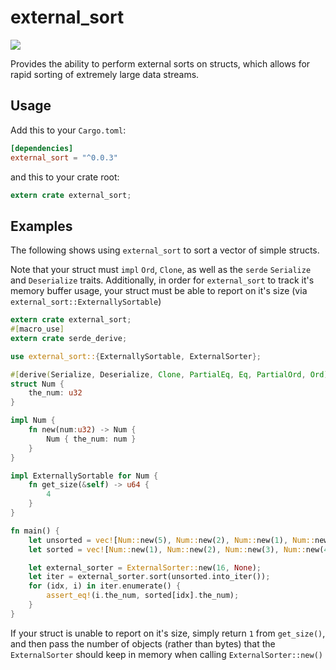 external_sort
=============

[![](http://meritbadge.herokuapp.com/external_sort)](https://crates.io/crates/external_sort)

Provides the ability to perform external sorts on structs, which allows for rapid sorting of extremely large data streams.

Usage
-----

Add this to your `Cargo.toml`:

```toml
[dependencies]
external_sort = "^0.0.3"
```

and this to your crate root:

```rust
extern crate external_sort;
```

Examples
--------

The following shows using `external_sort` to sort a vector of simple structs.

Note that your struct must `impl` `Ord`, `Clone`, as well as the `serde` `Serialize` and `Deserialize` traits. Additionally, in order for `external_sort` to track it's memory buffer usage, your struct must be able to report on it's size (via `external_sort::ExternallySortable`)

```rust
extern crate external_sort;
#[macro_use]
extern crate serde_derive;

use external_sort::{ExternallySortable, ExternalSorter};

#[derive(Serialize, Deserialize, Clone, PartialEq, Eq, PartialOrd, Ord)]
struct Num {
    the_num: u32
}

impl Num {
    fn new(num:u32) -> Num {
        Num { the_num: num }
    }
}

impl ExternallySortable for Num {
    fn get_size(&self) -> u64 {
        4
    }
}

fn main() {
    let unsorted = vec![Num::new(5), Num::new(2), Num::new(1), Num::new(3), Num::new(4)];
    let sorted = vec![Num::new(1), Num::new(2), Num::new(3), Num::new(4), Num::new(5)];

    let external_sorter = ExternalSorter::new(16, None);
    let iter = external_sorter.sort(unsorted.into_iter());
    for (idx, i) in iter.enumerate() {
        assert_eq!(i.the_num, sorted[idx].the_num);
    }
}
```

If your struct is unable to report on it's size, simply return `1` from `get_size()`, and then pass the number of objects (rather than bytes) that the `ExternalSorter` should keep in memory when calling `ExternalSorter::new()`